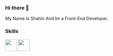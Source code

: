 ### Hi there 👋

My Name Is Shahin And Im a Front-End Developer.

### Skills
<div style='display:inline-block>
   
  <img src='https://img.icons8.com/?size=512&id=20909&format=png' width='38px'/>
<img src='https://img.icons8.com/?size=512&id=21278&format=png' width='38px'/> 
<img src='https://img.icons8.com/?size=512&id=NfbyHexzVEDk&format=png' width='38px'/>
  </div>

